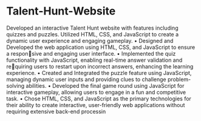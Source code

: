 # Talent-Hunt-Website
Developed an interactive Talent Hunt website with features including quizzes and puzzles. Utilized HTML,
CSS, and JavaScript to create a dynamic user experience and engaging gameplay.
• Designed and Developed the web application using HTML, CSS, and JavaScript to ensure a responsive and engaging user interface.
• Implemented the quiz functionality with JavaScript, enabling real-time answer validation and requiring users to restart upon incorrect answers, enhancing the learning experience.
• Created and Integrated the puzzle feature using JavaScript, managing dynamic user inputs and
providing clues to challenge problem-solving abilities.
• Developed the final game round using JavaScript for interactive gameplay, allowing users to engage
in a fun and competitive task.
• Chose HTML, CSS, and JavaScript as the primary technologies for their ability to create interactive,
user-friendly web applications without requiring extensive back-end processin
